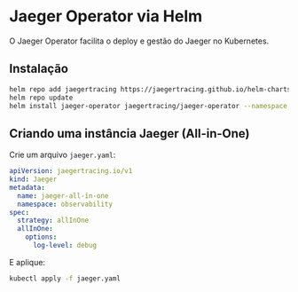 # Jaeger Operator via Helm

O Jaeger Operator facilita o deploy e gestão do Jaeger no Kubernetes.

## Instalação

```sh
helm repo add jaegertracing https://jaegertracing.github.io/helm-charts
helm repo update
helm install jaeger-operator jaegertracing/jaeger-operator --namespace observability --create-namespace
```

## Criando uma instância Jaeger (All-in-One)

Crie um arquivo `jaeger.yaml`:

```yaml
apiVersion: jaegertracing.io/v1
kind: Jaeger
metadata:
  name: jaeger-all-in-one
  namespace: observability
spec:
  strategy: allInOne
  allInOne:
    options:
      log-level: debug
```

E aplique:

```sh
kubectl apply -f jaeger.yaml
```
